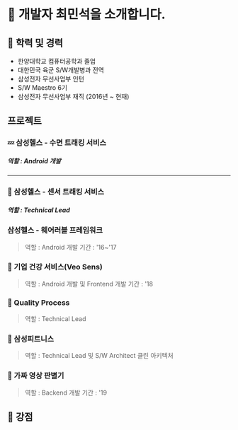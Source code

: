 # 🫅 개발자 최민석을 소개합니다.
## 🏫 학력 및 경력
- 한양대학교 컴퓨터공학과 졸업
- 대한민국 육군 S/W개발병과 전역
- 삼성전자 무선사업부 인턴
- S/W Maestro 6기
- 삼성전자 무선사업부 재직 (2016년 ~ 현재)

## 프로젝트
### 💤 삼성헬스 - 수면 트래킹 서비스
##### 역할 : Android 개발

---



### 💓 삼성헬스 - 센서 트래킹 서비스
##### 역할 : Technical Lead
### 삼성헬스 - 웨어러블 프레임워크
> 역할 : Android 개발
> 기간 : '16~'17
### 🏢 기업 건강 서비스(Veo Sens)
> 역할 : Android 개발 및 Frontend 개발
> 기간 : '18
### 🤝 Quality Process
> 역할 : Technical Lead
### 🏃 삼성피트니스
> 역할 : Technical Lead 및 S/W Architect
클린 아키텍처
### 🎥 가짜 영상 판별기
> 역할 : Backend 개발
> 기간 : '19



## 💪 강점
